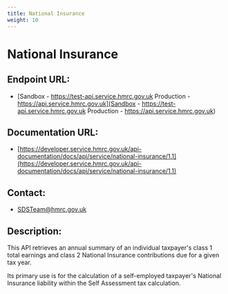 ```yaml
---
title: National Insurance
weight: 10
---
```


# National Insurance

## Endpoint URL:
 - [Sandbox - https://test-api.service.hmrc.gov.uk 
Production - https://api.service.hmrc.gov.uk](Sandbox - https://test-api.service.hmrc.gov.uk 
Production - https://api.service.hmrc.gov.uk)

## Documentation URL:
 - [https://developer.service.hmrc.gov.uk/api-documentation/docs/api/service/national-insurance/1.1](https://developer.service.hmrc.gov.uk/api-documentation/docs/api/service/national-insurance/1.1)

## Contact:
 - [SDSTeam@hmrc.gov.uk](mailto:SDSTeam@hmrc.gov.uk)

## Description:
This API retrieves an annual summary of an individual taxpayer's class 1 total earnings and class 2 National Insurance contributions due for a given tax year.

Its primary use is for the calculation of a self-employed taxpayer's National Insurance liability within the Self Assessment tax calculation.

